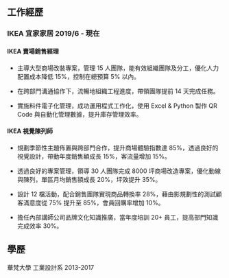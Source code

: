 ## **工作經歷**

### **IKEA 宜家家居** 2019/6 - 現在

#### **IKEA 賣場銷售經理**

- 主導大型商場改裝專案，管理 15 人團隊，能有效組織團隊及分工，優化人力配置成本降低 15%，控制在總預算 5% 以內。

- 在跨部門溝通協作下，流暢地組織工程進度，帶領團隊提前 14 天完成任務。

- 實施料件電子化管理，成功運用程式工作化，使用 Excel & Python 製作 QR Code 與自動化管理數據，提升庫存管理效率。

#### **IKEA 視覺陳列師**

- 規劃季節性主題佈置與跨部門合作，提升商場體驗指數達 85%，透過良好的視覺設計，帶動年度銷售額成長 15%，客流量增加 15%。

- 透過良好的專案管理，領導 30 人團隊完成 8000 坪商場改造專案，優化動線與陳列，單區月均銷售額成長 20%，坪效提升 35%。

- 設計 12 檔活動，配合銷售團隊實現商品轉換率 28%，藉由影規劃性的測試顧客滿意度從 75% 提升至 85%，會員回購率增加 10%。

- 擔任內部講師公司品牌文化知識推廣，當年度培訓 20+ 員工，提高部門知識完成效率 30%。

## **學歷**

華梵大學 工業設計系 2013-2017
